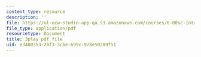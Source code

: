 ```yaml
---
content_type: resource
description: ''
file: https://ol-ocw-studio-app-qa.s3.amazonaws.com/courses/6-00sc-introduction-to-computer-science-and-programming-spring-2011/e34803532bf33cbe699c978e50209f51_GmkRmETGghw.pdf
file_type: application/pdf
resourcetype: Document
title: 3play pdf file
uid: e3480353-2bf3-3cbe-699c-978e50209f51
---
```

